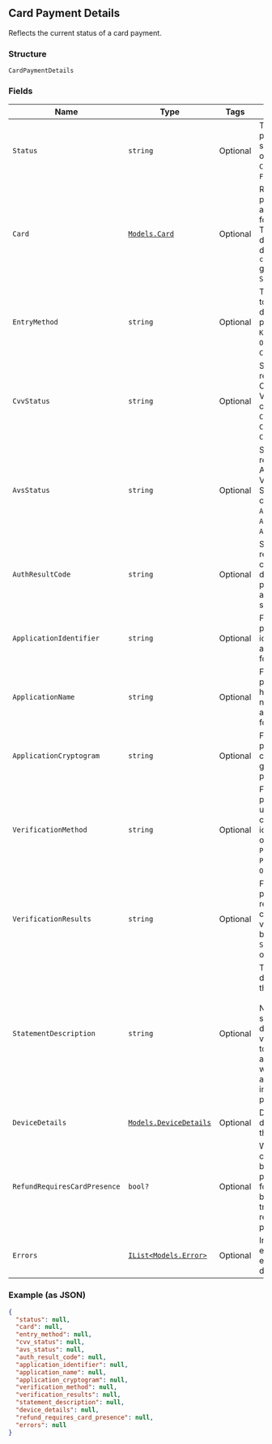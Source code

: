 ## Card Payment Details

Reflects the current status of a card payment.

### Structure

`CardPaymentDetails`

### Fields

| Name | Type | Tags | Description |
|  --- | --- | --- | --- |
| `Status` | `string` | Optional | The card payment's current state. It can be one of: `AUTHORIZED`, `CAPTURED`, `VOIDED`,<br>`FAILED`. |
| `Card` | [`Models.Card`](/doc/models/card.md) | Optional | Represents the payment details of a card to be used for payments. These<br>details are determined by the `card_nonce` generated by `SqPaymentForm`. |
| `EntryMethod` | `string` | Optional | The method used to enter the card's details for the payment.  Can be<br>`KEYED`, `SWIPED`, `EMV`, `ON_FILE`, or `CONTACTLESS`. |
| `CvvStatus` | `string` | Optional | Status code returned from the Card Verification Value (CVV) check. Can be<br>`CVV_ACCEPTED`, `CVV_REJECTED`, `CVV_NOT_CHECKED`. |
| `AvsStatus` | `string` | Optional | Status code returned from the Address Verification System (AVS) check. Can be<br>`AVS_ACCEPTED`, `AVS_REJECTED`, `AVS_NOT_CHECKED`. |
| `AuthResultCode` | `string` | Optional | Status code returned by the card issuer that describes the payment's<br>authorization status. |
| `ApplicationIdentifier` | `string` | Optional | For EMV payments, identifies the EMV application used for the payment. |
| `ApplicationName` | `string` | Optional | For EMV payments, the human-readable name of the EMV application used for the payment. |
| `ApplicationCryptogram` | `string` | Optional | For EMV payments, the cryptogram generated for the payment. |
| `VerificationMethod` | `string` | Optional | For EMV payments, method used to verify the cardholder's identity.  Can be one of<br>`PIN`, `SIGNATURE`, `PIN_AND_SIGNATURE`, `ON_DEVICE`, or `NONE`. |
| `VerificationResults` | `string` | Optional | For EMV payments, the results of the cardholder verification.  Can be one of<br>`SUCCESS`, `FAILURE`, or `UNKNOWN`. |
| `StatementDescription` | `string` | Optional | The statement description sent to the card networks.<br><br>Note: The actual statement description will vary and is likely to be truncated and appended with<br>additional information on a per issuer basis. |
| `DeviceDetails` | [`Models.DeviceDetails`](/doc/models/device-details.md) | Optional | Details about the device that took the payment. |
| `RefundRequiresCardPresence` | `bool?` | Optional | Whether or not the card is required to be physically present in order for the payment to<br>be refunded.  If true, the card is required to be present. |
| `Errors` | [`IList<Models.Error>`](/doc/models/error.md) | Optional | Information on errors encountered during the request. |

### Example (as JSON)

```json
{
  "status": null,
  "card": null,
  "entry_method": null,
  "cvv_status": null,
  "avs_status": null,
  "auth_result_code": null,
  "application_identifier": null,
  "application_name": null,
  "application_cryptogram": null,
  "verification_method": null,
  "verification_results": null,
  "statement_description": null,
  "device_details": null,
  "refund_requires_card_presence": null,
  "errors": null
}
```

